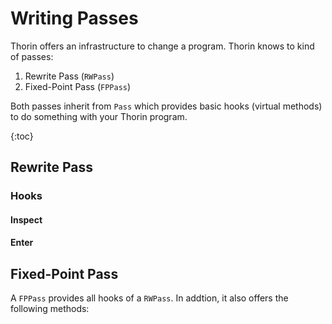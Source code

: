 # Writing Passes

Thorin offers an infrastructure to change a program.
Thorin knows to kind of passes:
1. Rewrite Pass (`RWPass`)
2. Fixed-Point Pass (`FPPass`)

Both passes inherit from `Pass` which provides basic hooks (virtual methods) to do something with your Thorin program.

{:toc}

## Rewrite Pass

### Hooks

#### Inspect

#### Enter

## Fixed-Point Pass

A `FPPass` provides all hooks of a `RWPass`.
In addtion, it also offers the following methods:
